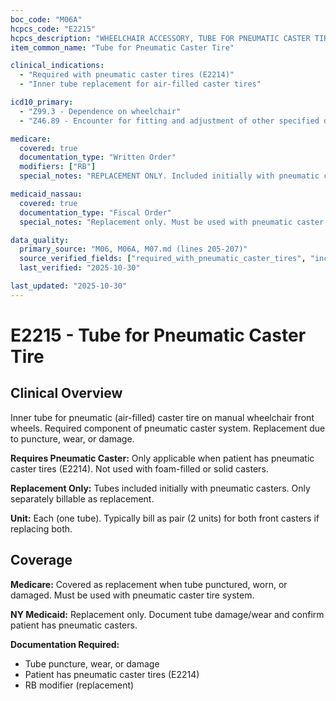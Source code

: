 ```yaml
---
boc_code: "M06A"
hcpcs_code: "E2215"
hcpcs_description: "WHEELCHAIR ACCESSORY, TUBE FOR PNEUMATIC CASTER TIRE, ANY SIZE, EACH"
item_common_name: "Tube for Pneumatic Caster Tire"

clinical_indications:
  - "Required with pneumatic caster tires (E2214)"
  - "Inner tube replacement for air-filled caster tires"

icd10_primary:
  - "Z99.3 - Dependence on wheelchair"
  - "Z46.89 - Encounter for fitting and adjustment of other specified devices"

medicare:
  covered: true
  documentation_type: "Written Order"
  modifiers: ["RB"]
  special_notes: "REPLACEMENT ONLY. Included initially with pneumatic casters. Replacement only with RB modifier. Required component for pneumatic caster tire system."

medicaid_nassau:
  covered: true
  documentation_type: "Fiscal Order"
  special_notes: "Replacement only. Must be used with pneumatic caster tires (E2214)."

data_quality:
  primary_source: "M06, M06A, M07.md (lines 205-207)"
  source_verified_fields: ["required_with_pneumatic_caster_tires", "included_initially", "replacement_only", "rb_modifier"]
  last_verified: "2025-10-30"

last_updated: "2025-10-30"
---
```


# E2215 - Tube for Pneumatic Caster Tire

## Clinical Overview

Inner tube for pneumatic (air-filled) caster tire on manual wheelchair front wheels. Required component of pneumatic caster system. Replacement due to puncture, wear, or damage.

**Requires Pneumatic Caster:** Only applicable when patient has pneumatic caster tires (E2214). Not used with foam-filled or solid casters.

**Replacement Only:** Tubes included initially with pneumatic casters. Only separately billable as replacement.

**Unit:** Each (one tube). Typically bill as pair (2 units) for both front casters if replacing both.

## Coverage

**Medicare:** Covered as replacement when tube punctured, worn, or damaged. Must be used with pneumatic caster tire system.

**NY Medicaid:** Replacement only. Document tube damage/wear and confirm patient has pneumatic casters.

**Documentation Required:**
- Tube puncture, wear, or damage
- Patient has pneumatic caster tires (E2214)
- RB modifier (replacement)
